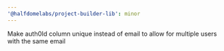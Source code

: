 ```yaml
---
'@halfdomelabs/project-builder-lib': minor
---
```


Make auth0Id column unique instead of email to allow for multiple users with the same email
